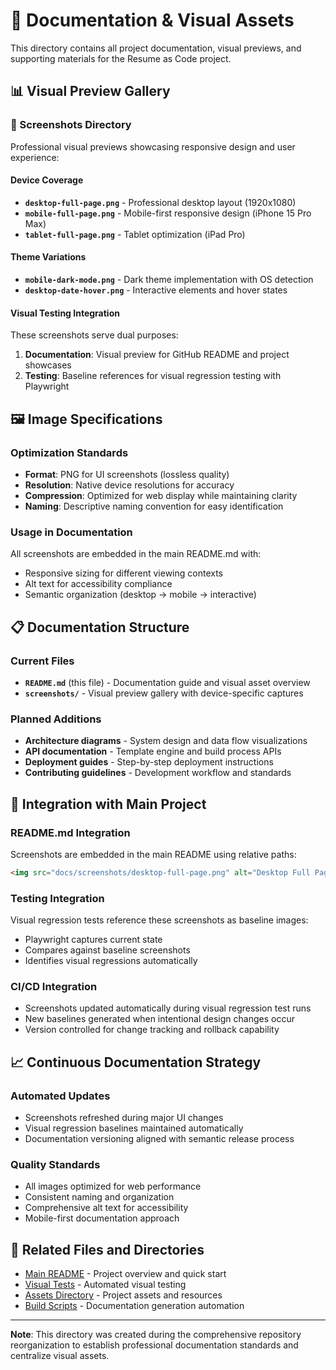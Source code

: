 # 📁 Documentation & Visual Assets

This directory contains all project documentation, visual previews, and supporting materials for the Resume as Code project.

## 📊 Visual Preview Gallery

### **📱 Screenshots Directory**
Professional visual previews showcasing responsive design and user experience:

#### **Device Coverage**
- **`desktop-full-page.png`** - Professional desktop layout (1920x1080)
- **`mobile-full-page.png`** - Mobile-first responsive design (iPhone 15 Pro Max)
- **`tablet-full-page.png`** - Tablet optimization (iPad Pro)

#### **Theme Variations**
- **`mobile-dark-mode.png`** - Dark theme implementation with OS detection
- **`desktop-date-hover.png`** - Interactive elements and hover states

#### **Visual Testing Integration**
These screenshots serve dual purposes:
1. **Documentation**: Visual preview for GitHub README and project showcases
2. **Testing**: Baseline references for visual regression testing with Playwright

## 🖼️ Image Specifications

### **Optimization Standards**
- **Format**: PNG for UI screenshots (lossless quality)
- **Resolution**: Native device resolutions for accuracy
- **Compression**: Optimized for web display while maintaining clarity
- **Naming**: Descriptive naming convention for easy identification

### **Usage in Documentation**
All screenshots are embedded in the main README.md with:
- Responsive sizing for different viewing contexts
- Alt text for accessibility compliance
- Semantic organization (desktop → mobile → interactive)

## 📋 Documentation Structure

### **Current Files**
- **`README.md`** (this file) - Documentation guide and visual asset overview
- **`screenshots/`** - Visual preview gallery with device-specific captures

### **Planned Additions**
- **Architecture diagrams** - System design and data flow visualizations
- **API documentation** - Template engine and build process APIs  
- **Deployment guides** - Step-by-step deployment instructions
- **Contributing guidelines** - Development workflow and standards

## 🔧 Integration with Main Project

### **README.md Integration**
Screenshots are embedded in the main README using relative paths:
```markdown
<img src="docs/screenshots/desktop-full-page.png" alt="Desktop Full Page" width="300"/>
```

### **Testing Integration**
Visual regression tests reference these screenshots as baseline images:
- Playwright captures current state
- Compares against baseline screenshots
- Identifies visual regressions automatically

### **CI/CD Integration**
- Screenshots updated automatically during visual regression test runs
- New baselines generated when intentional design changes occur
- Version controlled for change tracking and rollback capability

## 📈 Continuous Documentation Strategy

### **Automated Updates**
- Screenshots refreshed during major UI changes
- Visual regression baselines maintained automatically
- Documentation versioning aligned with semantic release process

### **Quality Standards**
- All images optimized for web performance
- Consistent naming and organization
- Comprehensive alt text for accessibility
- Mobile-first documentation approach

## 🔗 Related Files and Directories
- [Main README](../README.md) - Project overview and quick start
- [Visual Tests](../tests/visual-regression.spec.js) - Automated visual testing
- [Assets Directory](../assets/) - Project assets and resources
- [Build Scripts](../scripts/) - Documentation generation automation

---

**Note**: This directory was created during the comprehensive repository reorganization to establish professional documentation standards and centralize visual assets.